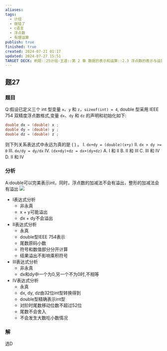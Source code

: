 ```yaml
---
aliases: 
tags:
  - 计组
  - 做错了
  - c语言
  - 浮点数
  - 有理运算
publish: true
finished: true
created: 2024-07-21 01:17
updated: 2024-07-27 15:51
TARGET DECK: 刷题::25计组-王道::第 2 章 数据的表示和运算::2.3 浮点数的表示与运算::题27
---
```


## 题27
### 题目
Q:假设已定义三个 int 型变量 `x`、`y` 和 `z`，`sizeof(int) = 4`, double 型采用 IEEE 754 双精度浮点数格式,变量 `dx`、`dy` 和 `dz` 的声明和初始化如下:
```cpp
double dx = (double) x ;
double dy = (double) y ;
double dz = (double) z ;
```
则下列关系表达式中永远为真的是 ( ) 。
I. `dx+dy = (double)(x+y)` II. `dx × dy >= 0`
III. `dx/dy = dy/dx` IV. `(dx+dy)+dz = dx+(dy+dz)`
A. I 和 II B. II 和 III C. III 和 IV D. II 和 IV
### 分析
A:double可以完美表示int，同时，浮点数的加减法不会有溢出，整形的加减法会有溢出
![](https://img.hwenyi.live/202407271557395.webp)
- I表达式分析
  - 非永真
  - x + y可能溢出
  - dx + dy不会溢出
- II表达式分析
  - 永真
  - double型IEEE 754表示
  - 尾数原码小数
  - 符号和数值部分分开计算
  - 结果溢出不影响乘积符号
- III表达式分析
  - 非永真
  - dx和dy中一个为0,另一个不为0时,不相等
- IV表达式分析
  - 永真
  - dx, dy, dz由32位int型转换得到
  - double型精确表示int型
  - 对阶时尾数移动位数不超过52位
  - 尾数不会舍入
  - 不会发生大数吃小数情况
### 解
选D
<!--ID: 1722087171473-->
